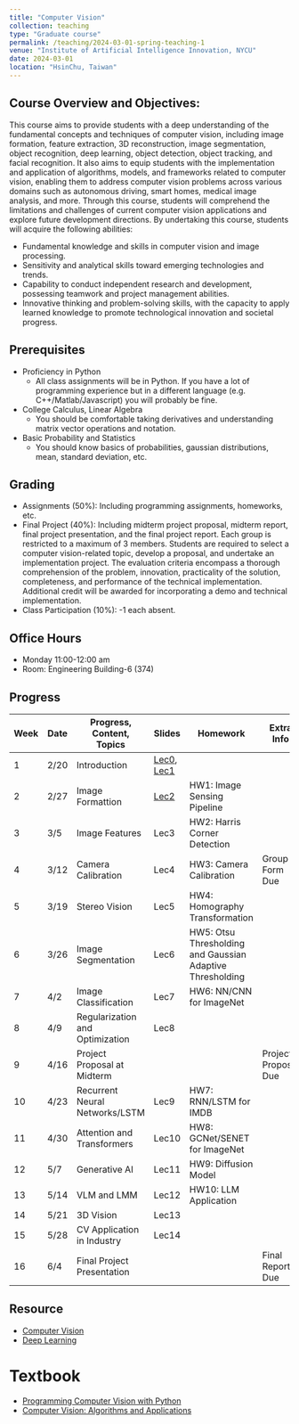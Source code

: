 ```yaml
---
title: "Computer Vision"
collection: teaching
type: "Graduate course"
permalink: /teaching/2024-03-01-spring-teaching-1
venue: "Institute of Artificial Intelligence Innovation, NYCU"
date: 2024-03-01
location: "HsinChu, Taiwan"
---
```


## Course Overview and Objectives:
This course aims to provide students with a deep understanding of the fundamental concepts and techniques of computer vision, including image formation, feature extraction, 3D reconstruction, image segmentation, object recognition, deep learning, object detection, object tracking, and facial recognition. It also aims to equip students with the implementation and application of algorithms, models, and frameworks related to computer vision, enabling them to address computer vision problems across various domains such as autonomous driving, smart homes, medical image analysis, and more. Through this course, students will comprehend the limitations and challenges of current computer vision applications and explore future development directions. By undertaking this course, students will acquire the following abilities:
* Fundamental knowledge and skills in computer vision and image processing.
* Sensitivity and analytical skills toward emerging technologies and trends.
* Capability to conduct independent research and development, possessing teamwork and project management abilities.
* Innovative thinking and problem-solving skills, with the capacity to apply learned knowledge to promote technological innovation and societal progress.

## Prerequisites
* Proficiency in Python
  * All class assignments will be in Python. If you have a lot of programming experience but in a different language (e.g. C++/Matlab/Javascript) you will probably be fine.
* College Calculus, Linear Algebra
  * You should be comfortable taking derivatives and understanding matrix vector operations and notation.
* Basic Probability and Statistics
  * You should know basics of probabilities, gaussian distributions, mean, standard deviation, etc.


## Grading
* Assignments (50%): Including programming assignments, homeworks, etc.
* Final Project (40%): Including midterm project proposal, midterm report, final project presentation, and the final project report. Each group is restricted to a maximum of 3 members. Students are required to select a computer vision-related topic, develop a proposal, and undertake an implementation project. The evaluation criteria encompass a thorough comprehension of the problem, innovation, practicality of the solution, completeness, and performance of the technical implementation. Additional credit will be awarded for incorporating a demo and technical implementation.
* Class Participation (10%): -1 each absent.

## Office Hours
* Monday 11:00-12:00 am
* Room: Engineering Building-6 (374)


## Progress

| Week | Date       | Progress, Content, Topics         | Slides           | Homework | Extra Info |
|------|------------|-----------------------------------|------------------|----------|------------|
| 1    | 2/20       | Introduction | [Lec0](https://drive.google.com/file/d/1tFv2mBld2LU4b8mea0s-yHf8Ep6-tXxk/view?usp=drive_link), [Lec1](https://drive.google.com/file/d/1QsX6b0WayO03aWGQnCaf4AHe9iqWKk2a/view?usp=drive_link) |          |            |
| 2    | 2/27       | Image Formattion                  | [Lec2](https://drive.google.com/file/d/1UPNaHjPwct7LnUYOKokV7NMdUurxmY27/view?usp=drive_link)             | HW1: Image Sensing Pipeline  |            |
| 3    | 3/5        | Image Features                    | Lec3             | HW2: Harris Corner Detection |            |
| 4    | 3/12       | Camera Calibration                | Lec4             | HW3: Camera Calibration      | Group Form Due |
| 5    | 3/19       | Stereo Vision                     | Lec5             | HW4: Homography Transformation |            |
| 6    | 3/26       | Image Segmentation                | Lec6             | HW5: Otsu Thresholding and Gaussian Adaptive Thresholding |            |
| 7    | 4/2        | Image Classification              | Lec7             | HW6: NN/CNN for ImageNet     |            |
| 8    | 4/9        | Regularization and Optimization   | Lec8             |          |            |
| 9    | 4/16       | Project Proposal at Midterm       |                  |          | Project Proposal Due |
| 10   | 4/23       | Recurrent Neural Networks/LSTM    | Lec9             | HW7: RNN/LSTM for IMDB |            |
| 11   | 4/30       | Attention and Transformers        | Lec10            | HW8: GCNet/SENET for ImageNet |            |
| 12   | 5/7        | Generative AI                     | Lec11            | HW9: Diffusion Model |            |
| 13   | 5/14       | VLM and LMM                       | Lec12            | HW10: LLM Application |            |
| 14   | 5/21       | 3D Vision                         | Lec13            |          |            |
| 15   | 5/28       | CV Application in Industry        | Lec14            |          |            |
| 16   | 6/4        | Final Project Presentation        |                  |          | Final Report Due |

## Resource
* [Computer Vision](https://github.com/jbhuang0604/awesome-computer-vision)
* [Deep Learning](https://github.com/ChristosChristofidis/awesome-deep-learning)

# Textbook
* [Programming Computer Vision with Python](https://www.amazon.com/Programming-Computer-Vision-Python-algorithms/dp/1449316549)
* [Computer Vision: Algorithms and Applications](http://szeliski.org/Book/)

